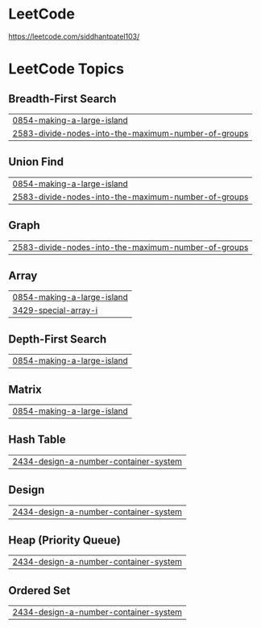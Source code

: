 # LeetCode
https://leetcode.com/siddhantpatel103/

<!---LeetCode Topics Start-->
# LeetCode Topics
## Breadth-First Search
|  |
| ------- |
| [0854-making-a-large-island](https://github.com/Siddhant103/LeetCode/tree/master/0854-making-a-large-island) |
| [2583-divide-nodes-into-the-maximum-number-of-groups](https://github.com/Siddhant103/LeetCode/tree/master/2583-divide-nodes-into-the-maximum-number-of-groups) |
## Union Find
|  |
| ------- |
| [0854-making-a-large-island](https://github.com/Siddhant103/LeetCode/tree/master/0854-making-a-large-island) |
| [2583-divide-nodes-into-the-maximum-number-of-groups](https://github.com/Siddhant103/LeetCode/tree/master/2583-divide-nodes-into-the-maximum-number-of-groups) |
## Graph
|  |
| ------- |
| [2583-divide-nodes-into-the-maximum-number-of-groups](https://github.com/Siddhant103/LeetCode/tree/master/2583-divide-nodes-into-the-maximum-number-of-groups) |
## Array
|  |
| ------- |
| [0854-making-a-large-island](https://github.com/Siddhant103/LeetCode/tree/master/0854-making-a-large-island) |
| [3429-special-array-i](https://github.com/Siddhant103/LeetCode/tree/master/3429-special-array-i) |
## Depth-First Search
|  |
| ------- |
| [0854-making-a-large-island](https://github.com/Siddhant103/LeetCode/tree/master/0854-making-a-large-island) |
## Matrix
|  |
| ------- |
| [0854-making-a-large-island](https://github.com/Siddhant103/LeetCode/tree/master/0854-making-a-large-island) |
## Hash Table
|  |
| ------- |
| [2434-design-a-number-container-system](https://github.com/Siddhant103/LeetCode/tree/master/2434-design-a-number-container-system) |
## Design
|  |
| ------- |
| [2434-design-a-number-container-system](https://github.com/Siddhant103/LeetCode/tree/master/2434-design-a-number-container-system) |
## Heap (Priority Queue)
|  |
| ------- |
| [2434-design-a-number-container-system](https://github.com/Siddhant103/LeetCode/tree/master/2434-design-a-number-container-system) |
## Ordered Set
|  |
| ------- |
| [2434-design-a-number-container-system](https://github.com/Siddhant103/LeetCode/tree/master/2434-design-a-number-container-system) |
<!---LeetCode Topics End-->